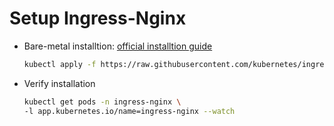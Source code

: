 # Setup Ingress-Nginx

* Bare-metal installtion:
    [official installtion guide](https://kubernetes.github.io/ingress-nginx/deploy/#bare-metal)

    ```bash
    kubectl apply -f https://raw.githubusercontent.com/kubernetes/ingress-nginx/controller-v0.46.0/deploy/static/provider/baremetal/deploy.yaml
    ```
* Verify installation
    ```bash
    kubectl get pods -n ingress-nginx \
    -l app.kubernetes.io/name=ingress-nginx --watch
    ```